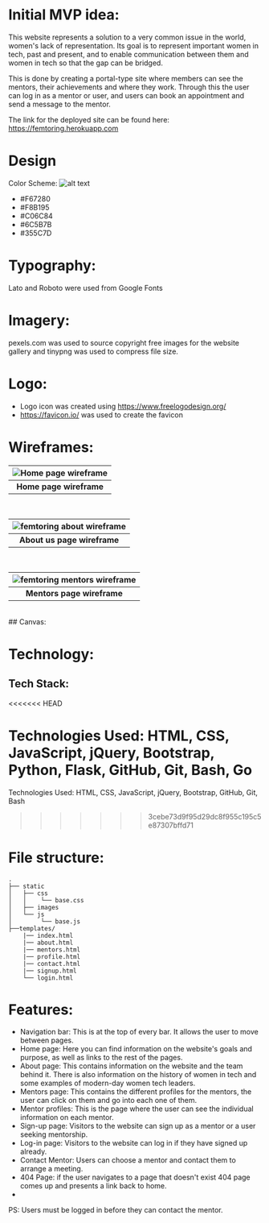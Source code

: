 # Initial MVP idea:

This website represents a solution to a very common issue in the world, women's lack of representation. Its goal is to represent important women in tech, past and present, and to enable communication between them and women in tech so that the gap can be bridged.

This is done by creating a portal-type site where members can see the mentors, their achievements and where they work. Through this the user can log in as a mentor or user, and users can book an appointment and send a message to the mentor.

The link for the deployed site can be found here: https://femtoring.herokuapp.com

# Design

Color Scheme:
![alt text](assets/readme_images/colour-palette.png)

-   #F67280
-   #F8B195
-   #C06C84
-   #6C5B7B
-   #355C7D​

# Typography:

Lato and Roboto were used from Google Fonts​

# Imagery:

pexels.com was used to source copyright free images for the website gallery and tinypng was used to compress file size​.

# Logo:

-   Logo icon was created using https://www.freelogodesign.org/
-   https://favicon.io/ was used to create the favicon

# Wireframes:

| ![Home page wireframe](assets/readme_images/home-page.png) |
| :--------------------------------------------------------: |
|                 <b>Home page wireframe</b>                 |

 <br />

| ![femtoring about wireframe](assets/readme_images/about-page.png) |
| :---------------------------------------------------------------: |
|                  <b>About us page wireframe</b>                   |

 <br />

| ![femtoring mentors wireframe](assets/readme_images/mentors-page.png) |
| :-------------------------------------------------------------------: |
|                     <b>Mentors page wireframe</b>                     |

 <br />
## Canvas:

# Technology:

## Tech Stack:
<<<<<<< HEAD

​Technologies Used: HTML, CSS, JavaScript, jQuery, Bootstrap, Python, Flask, GitHub, Git, Bash, Go
=======
​Technologies Used: HTML, CSS, JavaScript, jQuery, Bootstrap, GitHub, Git, Bash
>>>>>>> 3cebe73d9f95d29dc8f955c195c5e87307bffd71

# File structure:

```
.
├── static
│   ├── css
│   │    └── base.css
│   ├── images
│   └── js
│        └── base.js
├──templates/
    |── index.html
    |── about.html
    |── mentors.html
    |── profile.html
    |── contact.html
    |── signup.html
    └── login.html
```
# Features:

- Navigation bar: This is at the top of every bar. It allows the user to move between pages.
- Home page: Here you can find information on the website's goals and purpose, as well as links to the rest of the pages.
- About page: This contains information on the website and the team behind it. There is also information on the history of women in tech and some examples of modern-day women tech leaders.
- Mentors page: This contains the different profiles for the mentors, the user can click on them and go into each one of them.
- Mentor profiles: This is the page where the user can see the individual information on each mentor.
- Sign-up page: Visitors to the website can sign up as a mentor or a user seeking mentorship.
- Log-in page: Visitors to the website can log in if they have signed up already.
- Contact Mentor: Users can choose a mentor and contact them to arrange a meeting.
- 404 Page: if the user navigates to a page that doesn't exist 404 page comes up and presents a link back to home.
- 
PS: Users must be logged in before they can contact the mentor.
